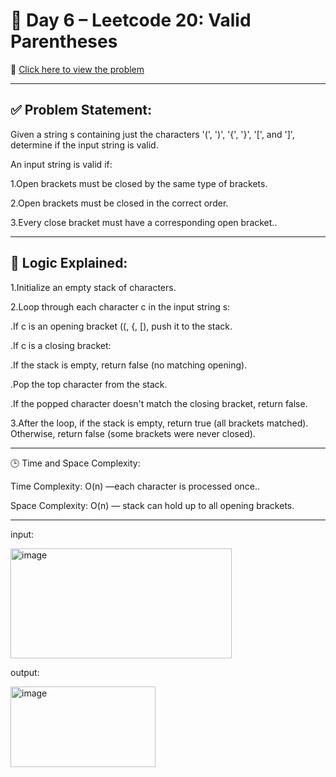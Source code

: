 # 📘 Day 6 – Leetcode 20: Valid Parentheses

🔗 [Click here to view the problem](https://leetcode.com/problems/valid-parentheses/)

---
## ✅ Problem Statement:

Given a string s containing just the characters '(', ')', '{', '}', '[', and ']', determine if the input string is valid.

An input string is valid if:

1.Open brackets must be closed by the same type of brackets.

2.Open brackets must be closed in the correct order.

3.Every close bracket must have a corresponding open bracket..

---
## 🧠 Logic Explained:

1.Initialize an empty stack of characters.

2.Loop through each character c in the input string s:

.If c is an opening bracket ((, {, [), push it to the stack.

.If c is a closing bracket:

 .If the stack is empty, return false (no matching opening).

 .Pop the top character from the stack.

 .If the popped character doesn't match the closing bracket, return false.

3.After the loop, if the stack is empty, return true (all brackets matched).
Otherwise, return false (some brackets were never closed).

---

🕒 Time and Space Complexity:

Time Complexity: O(n) —each character is processed once..

Space Complexity: O(n) — stack can hold up to all opening brackets.

---

input:

<img width="354" height="176" alt="image" src="https://github.com/user-attachments/assets/3b3c2795-2e7d-4e04-9078-87bd67d1c51b" />

output:

<img width="232" height="129" alt="image" src="https://github.com/user-attachments/assets/ed88b8f5-6e8b-4ebc-b076-8d0612086df1" />



